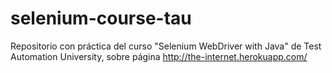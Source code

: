 # selenium-course-tau
Repositorio con práctica del curso "Selenium WebDriver with Java" de Test Automation University, sobre página http://the-internet.herokuapp.com/
